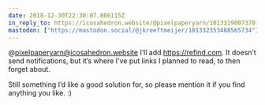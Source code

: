 ```yaml
---
date: 2018-12-30T22:30:07.806115Z
in_reply_to: https://icosahedron.website/@pixelpaperyarn/101331900737079901
mastodon: ["https://mastodon.social/@jkreeftmeijer/101332353488565734"]
---
```

@pixelpaperyarn@icosahedron.website I’ll add <https://refind.com>. It doesn’t send notifications, but it’s where I've put links I planned to read, to then forget about.

Still something I’d like a good solution for, so please mention it if you find anything you like. :)
